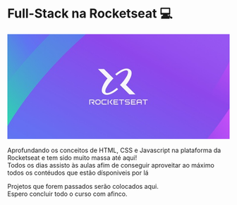 # Full-Stack na Rocketseat 💻

<img src="rocketseatIMG.jpg" alt="Imagem inicial do projeto">

<p>
  Aprofundando os conceitos de HTML, CSS e Javascript na plataforma da Rocketseat e tem sido muito massa até aqui! <br>
  Todos os dias assisto às aulas afim de conseguir aproveitar ao máximo todos os contéudos que estão dísponiveis por lá 
</p>
<p>
  Projetos que forem passados serão colocados aqui. <br>
  Espero concluir todo o curso com afinco.
</p>
